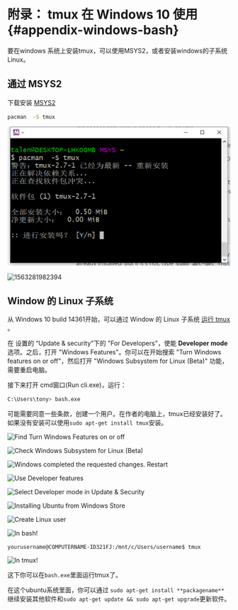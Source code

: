 # 附录： tmux 在 Windows 10 使用{#appendix-windows-bash}

要在windows 系统上安装tmux，可以使用MSYS2，或者安装windows的子系统 Linux。

## 通过 MSYS2

下载安装  [MSYS2](http://www.msys2.org/)

```bash
pacman  -S tmux
```

![1563281005928](images/99-windows-bash/1563281005928.png)

![1563281982394](99-windows-bash/1563281982394.png)



## Window 的 Linux 子系统

从 Windows 10 build 14361开始，可以通过 Window 的 Linux 子系统 [运行 tmux](https://blogs.msdn.microsoft.com/commandline/2016/06/08/tmux-support-arrives-for-bash-on-ubuntu-on-windows/) 。

在 设置的 “Update & security”下的 "For Developers"，使能 **Developer mode** 选项。之后，打开 "Windows Features"。你可以在开始搜索 "Turn Windows features on or off"，然后打开 "Windows Subsystem for Linux (Beta)" 功能，需要重启电脑。

接下来打开 cmd窗口(Run cli.exe)，运行：

```bash
C:\Users\tony> bash.exe
```

可能需要同意一些条款，创建一个用户。在作者的电脑上，tmux已经安装好了。如果没有安装可以使用`sudo apt-get install tmux`安装。



![Find Turn Windows Features on or off](images/99-windows-bash/01-turn-features-onoff.jpg)

![Check Windows Subsystem for Linux (Beta)](images/99-windows-bash/02-turn-features-onoff-check.jpg)

![Windows completed the requested changes. Restart](images/99-windows-bash/03-turn-features-restart.jpg)

![Use Developer features](images/99-windows-bash/04-developer-mode.jpg)

![Select Developer mode in Update & Security](images/99-windows-bash/05-developer-mode-check.jpg)

![Installing Ubuntu from Windows Store](images/99-windows-bash/06-install-ubuntu.jpg)

![Create Linux user](images/99-windows-bash/07-create-user.jpg)

![In bash!](images/99-windows-bash/08-bash.jpg)

```shell
yourusername@COMPUTERNAME-ID321FJ:/mnt/c/Users/username$ tmux
```

![In tmux!](images/99-windows-bash/09-tmux.jpg)

这下你可以在`bash.exe`里面运行tmux了。

在这个ubuntu系统里面，你可以通过 `sudo apt-get install **packagename**` 继续安装其他软件和`sudo apt-get update && sudo apt-get upgrade`更新软件。

